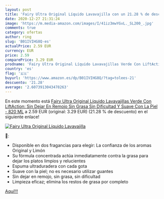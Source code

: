 ```yaml
---
layout: post
title: 'Fairy Ultra Original Líquido Lavavajilla con un 21.28 % de descuento'
date: 2020-12-27 21:31:24
image: 'https://m.media-amazon.com/images/I/41iz3mwYGvL._SL200_.jpg'
comments: true
category: ofertas
author: ring
slug: 'B01IVIHG8Q-es'
actualPrice: 2.59 EUR
currency: EUR
price: 2.59
comparePrice: 3.29 EUR
prodname: 'Fairy Ultra Original Líquido Lavavajillas Verde Con LiftAction: Sin Dejar En Remojo  Sin Grasa  Sin Dificultad Y Suave Con La Piel - 820 ML'
country: 'es'
flag: '🇪🇸'
buyurl: 'https://www.amazon.es/dp/B01IVIHG8Q/?tag=tolees-21'
descuento: '21.28'
average: '2.6073913043478263'
---
```


En este momento está [Fairy Ultra Original Líquido Lavavajillas Verde Con LiftAction: Sin Dejar En Remojo  Sin Grasa  Sin Dificultad Y Suave Con La Piel - 820 ML](https://www.amazon.es/dp/B01IVIHG8Q/?tag=tolees-21) a 2.59 EUR (original: 3.29 EUR) (21.28 %  de descuento) en el siguiente enlace!

[![Fairy Ultra Original Líquido Lavavajilla](https://m.media-amazon.com/images/I/41iz3mwYGvL._SL200_.jpg)](https://www.amazon.es/dp/B01IVIHG8Q/?tag=tolees-21)

🔎:

- Disponible en dos fragancias para elegir: La confianza de los aromas Original y Limón
- Su fórmula concentrada actúa inmediatamente contra la grasa para dejar los platos limpios y relucientes
- Espuma ultraduradera con cada gota
- Suave con la piel; no es necesario utilizar guantes
- Sin dejar en remojo, sin grasa, sin dificultad
- Limpieza eficaz; elimina los restos de grasa por completo

[Aquí!!!](https://www.amazon.es/dp/B01IVIHG8Q/?tag=tolees-21)
